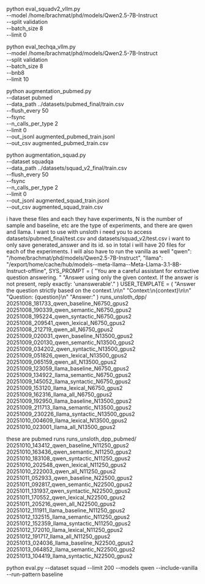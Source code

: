 python eval_squadv2_vllm.py \
  --model /home/brachmat/phd/models/Qwen2.5-7B-Instruct \
  --split validation \
  --batch_size  8 \
  --limit 0


python eval_techqa_vllm.py \
  --model /home/brachmat/phd/models/Qwen2.5-7B-Instruct \
  --split validation \
  --batch_size  8 \
  --bnb8 \
  --limit 10

python augmentation_pubmed.py \
  --dataset pubmed \
  --data_path ../datasets/pubmed_final/train.csv \
  --flush_every 50 \
  --fsync \
  --n_calls_per_type 2 \
  --limit 0 \
  --out_jsonl augmented_pubmed_train.jsonl \
  --out_csv augmented_pubmed_train.csv


python augmentation_squad.py \
  --dataset squadqa \
  --data_path ../datasets/squad_v2_final/train.csv \
  --flush_every 50 \
  --fsync \
  --n_calls_per_type 2 \
  --limit 0 \
  --out_jsonl augmented_squad_train.jsonl \
  --out_csv augmented_squad_train.csv


i have these files and each they have experiments, N is the number of sample and baseline, etc are the type of experiments, and there are qwen and llama. I want to use with unsloth 
i need you to access datasets/pubmed_final/test.csv and datasets/squad_v2/test.csv i want to only save generated_answer and its id. so in total i will have 20 files for each of the experiments. 
I will also have to run the vanilla as well     "qwen":  "/home/brachmat/phd/models/Qwen2.5-7B-Instruct",
    "llama": "/export/home/cache/hub/models--meta-llama--Meta-Llama-3.1-8B-Instruct-offline",
SYS_PROMPT = (
    "You are a careful assistant for extractive question answering. "
    "Answer using only the given context. If the answer is not present, reply exactly: 'unanswerable'."
)
USER_TEMPLATE = (
    "Answer the question strictly based on the context.\n\n"
    "Context:\n{context}\n\n"
    "Question: {question}\n"
    "Answer:"
)
runs_unsloth_dpp/
20251008_181733_qwen_baseline_N6750_gpus2
20251008_190339_qwen_semantic_N6750_gpus2
20251008_195224_qwen_syntactic_N6750_gpus2
20251008_209541_qwen_lexical_N6750_gpus2
20251008_212719_qwen_all_N6750_gpus2
20251009_020031_qwen_baseline_N13500_gpus2
20251009_020130_qwen_semantic_N13500_gpus2
20251009_034202_qwen_syntactic_N13500_gpus2
20251009_051826_qwen_lexical_N13500_gpus2
20251009_065159_qwen_all_N13500_gpus2
20251009_123059_llama_baseline_N6750_gpus2
20251009_134922_llama_semantic_N6750_gpus2
20251009_145052_llama_syntactic_N6750_gpus2
20251009_153120_llama_lexical_N6750_gpus2
20251009_162316_llama_all_N6750_gpus2
20251009_192950_llama_baseline_N13500_gpus2
20251009_211713_llama_semantic_N13500_gpus2
20251009_230226_llama_syntactic_N13500_gpus2
20251010_004609_llama_lexical_N13500_gpus2
20251010_023001_llama_all_N13500_gpus2

these are pubmed runs
runs_unsloth_dpp_pubmed/
20251010_143412_qwen_baseline_N11250_gpus2
20251010_163436_qwen_semantic_N11250_gpus2
20251010_183108_qwen_syntactic_N11250_gpus2
20251010_202548_qwen_lexical_N11250_gpus2
20251010_222003_qwen_all_N11250_gpus2
20251011_052933_qwen_baseline_N22500_gpus2
20251011_092817_qwen_semantic_N22500_gpus2
20251011_131937_qwen_syntactic_N22500_gpus2
20251011_170552_qwen_lexical_N22500_gpus2
20251011_205216_qwen_all_N22500_gpus2
20251012_111911_llama_baseline_N11250_gpus2
20251012_132515_llama_semantic_N11250_gpus2
20251012_152359_llama_syntactic_N11250_gpus2
20251012_172010_llama_lexical_N11250_gpus2
20251012_191717_llama_all_N11250_gpus2
20251013_024036_llama_baseline_N22500_gpus2
20251013_064852_llama_semantic_N22500_gpus2
20251013_104419_llama_syntactic_N22500_gpus2


python eval.py --dataset squad --limit 200 --models qwen --include-vanilla --run-pattern baseline
